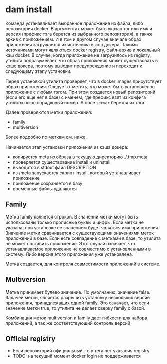 # dam install

Команда устанавливает выбранное приложение из файла, либо репозитория docker.
В аргументах может быть указан тэг или имя и версия (префикс тэга берется из выбранного репозитория), а также архив с приложением.
И в том и другом случае вначале образ приложения загружается из источника в кэш докера.
Такими источниками могут являються docker registry, файл-архив и локальный кэш docker.
В случае, когда приложение не загрузилось из registry, утилита подразумевает,
 что образ приложения может существовать в кэше докера,
 поэтому выводит предупреждение и переходит к следующему этапу установки.

Перед установкой утилита проверяет, что в docker images присутствует образ приложения.
Следует отметить, что может быть установленно приложение с любым тэгом.
При этом создается новый репозиторий (если его еще нет в базе) с именем,
где префикс взят из конфига утилиты плюс порядковый номер. А поле `server` берется из тэга.

Далее проверяются метки приложения:
- family
- multiversion

Более подробно по меткам см. ниже.

Начинается этап установки приложения из кэша докера:
- копируется meta из образа в текущую директорию ./.tmp.meta
- проверяется существование install и uninstall
- выводится в stdout файл DESCRIPTION
- из /meta запускается скрипт install, который устанавливает приложение
- приложение сохраняется в базу
- временные файлы удаляются

## Family 
Метка family является строкой.
В значении метки могут быть использованы только прописные буквы и цифры.
Если метка не указана, при установке ее значением будет являться имя приложения.
Значение метки сравнивается с существующими значениями меток приложений в базе.
Если есть совпадение с метками в базе, то утилита не может поставить приложение.
Этот случай означает, что устанавливаемое приложение не совместимо с установленными в систему. 
Либо версия этого приложения уже установлена.

Метка создается, для контроля совместимости приложений в системе.

## Multiversion
Метка принимает булево значение. По умолчанию, значение false.
Задачей метки, является разрешить установку нескольких версий приложения, принадлежащих одной family.
Это означает, что если значение метки true, то утилита не делает сверку family c базой.

Комбинация меток multiversion и family дает гибкости для набора приложений, а так же соответствующий контроль версий

## Official registry

- Если репозиторий официальный, то у тега нет указания registry
- TODO: на текущий момент docker login не поддерживается